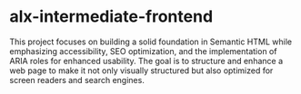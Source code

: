 # alx-intermediate-frontend
This project focuses on building a solid foundation in Semantic HTML while emphasizing accessibility, SEO optimization, and the implementation of ARIA roles for enhanced usability. The goal is to structure and enhance a web page to make it not only visually structured but also optimized for screen readers and search engines.
